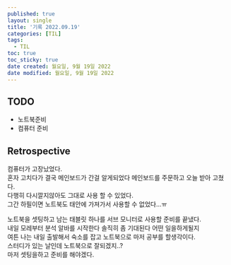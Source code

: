 ```yaml
---
published: true
layout: single
title: '기록 2022.09.19'
categories: [TIL]
tags:
  - TIL
toc: true
toc_sticky: true
date created: 월요일, 9월 19일 2022
date modified: 월요일, 9월 19일 2022
---
```


## TODO
- 노트북준비
- 컴퓨터 준비

## Retrospective
컴퓨터가 고장났었다.  
혼자 고치다가 결국 메인보드가 간걸 알게되었다 메인보드를 주문하고 오늘 받아 고쳤다.  
다행히 다시깔지않아도 그대로 사용 할 수 있었다.  
그간 하필이면 노트북도 태안에 가져가서 사용할 수 없었다…ㅠ

노트북을 셋팅하고 남는 태블릿 하나를 서브 모니터로 사용할 준비를 끝냈다.  
내일 모레부터 분석 알바를 시작한다 솔직히 좀 기대된다 어떤 일을하게될지  
여튼 나는 내일 출발해서 숙소를 잡고 노트북으로 마저 공부를 할생각이다.  
스터디가 있는 날인데 노트북으로 잘되겠지..?  
마저 셋팅을하고 준비를 해야겠다.
